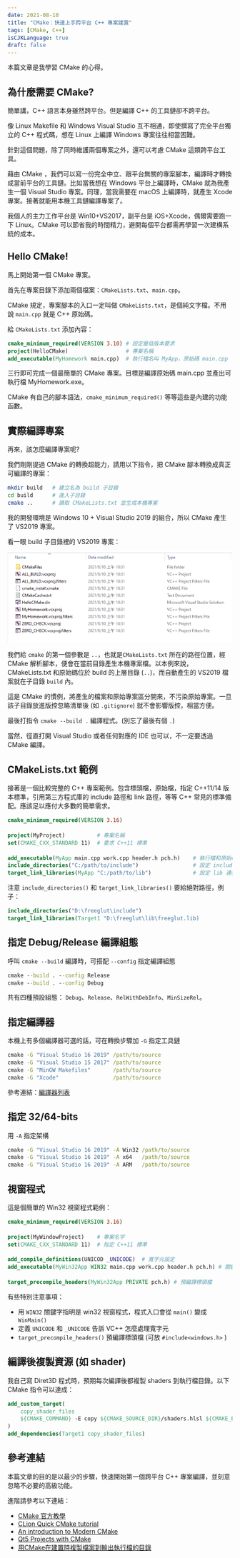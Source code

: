 ```yaml
---
date: 2021-08-10
title: "CMake：快速上手跨平台 C++ 專案建置"
tags: [CMake, C++]
isCJKLanguage: true
draft: false
---
```


本篇文章是我學習 CMake 的心得。

## 為什麼需要 CMake?

簡單講，C++ 語言本身雖然跨平台。但是編譯 C++ 的工具鏈卻不跨平台。

像 Linux Makefile 和 Windows Visual Studio 互不相通，即使撰寫了完全平台獨立的 C++ 程式碼，想在 Linux 上編譯 Windows 專案往往相當困難。

針對這個問題，除了同時維護兩個專案之外，還可以考慮 CMake 這類跨平台工具。

藉由 CMake ，我們可以寫一份完全中立、跟平台無關的專案腳本，編譯時才轉換成當前平台的工具鏈。比如當我想在 Windows 平台上編譯時，CMake 就為我產生一個 Visual Studio 專案。同理，當我需要在 macOS 上編譯時，就產生 Xcode 專案。接著就能用本機工具鏈編譯專案了。

我個人的主力工作平台是 Win10+VS2017，副平台是 iOS+Xcode，偶爾需要跑一下 Linux。CMake 可以節省我的時間精力，避開每個平台都需再學習一次建構系統的成本。

## Hello CMake!

馬上開始第一個 CMake 專案。

首先在專案目錄下添加兩個檔案：`CMakeLists.txt`、`main.cpp`。

CMake 規定，專案腳本的入口一定叫做 `CMakeLists.txt`，是個純文字檔。不用說 `main.cpp` 就是 C++ 原始碼。

給 `CMakeLists.txt` 添加內容：
```cmake
cmake_minimum_required(VERSION 3.10) # 設定最低版本要求
project(HelloCMake)                  # 專案名稱
add_executable(MyHomework main.cpp)  # 執行檔名叫 MyApp，原始碼 main.cpp
```
三行即可完成一個最簡單的 CMake 專案。目標是編譯原始碼 main.cpp 並產出可執行檔 MyHomework.exe。

CMake 有自己的腳本語法，`cmake_minimum_required()` 等等這些是內建的功能函數。

## 實際編譯專案

再來，該怎麼編譯專案呢?

我們剛剛提過 CMake 的轉換超能力，請用以下指令，把 CMake 腳本轉換成真正可編譯的專案：

```bash
mkdir build   # 建立名為 build 子目錄
cd build      # 進入子目錄
cmake ..      # 讀取 CMakeLists.txt 並生成本機專案
```

我的開發環境是 Windows 10 + Visual Studio 2019 的組合，所以 CMake 產生了 VS2019 專案。

看一眼 build 子目錄裡的 VS2019 專案：

![CMake VS2019](/img/cmake-vs.png)

我們給 `cmake` 的第一個參數是 `..`，也就是`CMakeLists.txt` 所在的路徑位置，經 CMake 解析腳本，便會在當前目錄產生本機專案檔。以本例來說，CMakeLists.txt 和原始碼位於 build 的上層目錄 (`..`)，而自動產生的 VS2019 檔案就在子目錄 `build` 內。

這是 CMake 的慣例，將產生的檔案和原始專案區分開來，不污染原始專案。一旦該子目錄放進版控忽略清單後 (如 `.gitignore`) 就不會影響版控，相當方便。

最後打指令 `cmake --build .` 編譯程式。(別忘了最後有個 `.`)

當然，徑直打開 Visual Studio 或者任何對應的 IDE 也可以，不一定要透過 CMake 編譯。

## CMakeLists.txt 範例

接著是一個比較完整的 C++ 專案範例。包含標頭檔，原始檔，指定 C++11/14 版本標準，引用第三方程式庫的 include 路徑和 link 路徑，等等 C++ 常見的標準備配。應該足以應付大多數的簡單需求。
```cmake
cmake_minimum_required(VERSION 3.16)

project(MyProject)          # 專案名稱
set(CMAKE_CXX_STANDARD 11)  # 要求 C++11 標準

add_executable(MyApp main.cpp work.cpp header.h pch.h)    # 執行檔和原始碼
include_directories("C:/path/to/include")                 # 設定 include 目錄
target_link_libraries(MyApp "C:/path/to/lib")             # 設定 lib 連結
```

注意 `include_directories()` 和 `target_link_libraries()` 要給絕對路徑，例子：

```cmake
include_directories("D:\freeglut\include")
target_link_libraries(Target1 "D:\freeglut\lib\freeglut.lib)
```

## 指定 Debug/Release 編譯組態

呼叫 `cmake --build` 編譯時，可搭配 `--config` 指定編譯組態
```cmd
cmake --build . --config Release
cmake --build . --config Debug
```

共有四種預設組態： `Debug`、`Release`、`RelWithDebInfo`、`MinSizeRel`。

## 指定編譯器

本機上有多個編譯器可選的話，可在轉換步驟加 `-G` 指定工具鏈
```cmd
cmake -G "Visual Studio 16 2019" /path/to/source
cmake -G "Visual Studio 15 2017" /path/to/source
cmake -G "MinGW Makefiles"       /path/to/source
cmake -G "Xcode"                 /path/to/source
```

參考連結：[編譯器列表](https://cmake.org/cmake/help/latest/manual/cmake-generators.7.html#manual:cmake-generators(7))

## 指定 32/64-bits

用 `-A` 指定架構
```cmd
cmake -G "Visual Studio 16 2019" -A Win32 /path/to/source
cmake -G "Visual Studio 16 2019" -A x64   /path/to/source
cmake -G "Visual Studio 16 2019" -A ARM   /path/to/source
```

## 視窗程式

這是個簡單的 Win32 視窗程式範例：
```cmake
cmake_minimum_required(VERSION 3.16)

project(MyWindowProject)    # 專案名字
set(CMAKE_CXX_STANDARD 11)  # 指定 C++11 標準

add_compile_definitions(UNICOD _UNICODE)  # 寬字元設定
add_executable(MyWin32App WIN32 main.cpp work.cpp header.h pch.h) # 關鍵字 WIN32

target_precompile_headers(MyWin32App PRIVATE pch.h) # 預編譯標頭檔
```

有些特別注意事項：
- 用 `WIN32` 關鍵字指明是 win32 視窗程式，程式入口會從 `main()` 變成 `WinMain()`
- 定義 `UNICODE` 和 `_UNICODE` 告訴 VC++ 怎麼處理寬字元
- `target_precompile_headers()` 預編譯標頭檔 (可放 `#include<windows.h>` ) 

## 編譯後複製資源 (如 shader)

我自己寫 Diret3D 程式時，預期每次編譯後都複製 shaders 到執行檔目錄。以下 CMake 指令可以達成：

```cmake
add_custom_target(
    copy_shader_files
    ${CMAKE_COMMAND} -E copy ${CMAKE_SOURCE_DIR}/shaders.hlsl ${CMAKE_BINARY_DIR}
)
add_dependencies(Target1 copy_shader_files)
```

## 參考連結

本篇文章的目的是以最少的步驟，快速開始第一個跨平台 C++ 專案編譯，並刻意忽略不必要的高級功能。

進階請參考以下連結：

- [CMake 官方教學](https://cmake.org/cmake/help/latest/guide/tutorial/)
- [CLion Quick CMake tutorial](https://www.jetbrains.com/help/clion/quick-cmake-tutorial.html)
- [An introduction to Modern CMake](https://cliutils.gitlab.io/modern-cmake/)
- [Qt5 Projects with CMake](https://gist.github.com/Rod-Persky/e6b93e9ee31f9516261b)
- [用CMake在建置時複製檔案到輸出執行檔的目錄 ][CopyShader]

[CopyShader]: https://minecraftxwinp.github.io/2017/11/27/%E7%94%A8CMake%E5%9C%A8%E5%BB%BA%E7%BD%AE%E6%99%82%E8%A4%87%E8%A3%BD%E6%AA%94%E6%A1%88%E5%88%B0%E8%BC%B8%E5%87%BA%E5%9F%B7%E8%A1%8C%E6%AA%94%E7%9A%84%E7%9B%AE%E9%8C%84/